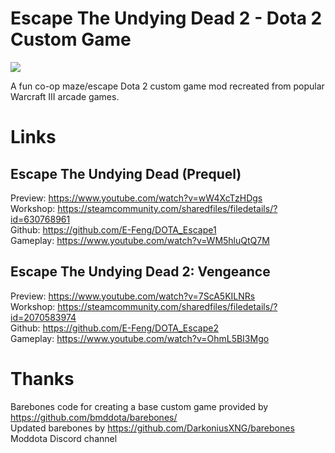 # Escape The Undying Dead 2 - Dota 2 Custom Game

<img src="https://i.imgur.com/dXvoMdb.png"/>

A fun co-op maze/escape Dota 2 custom game mod recreated from popular Warcraft III arcade games.

# Links
## Escape The Undying Dead (Prequel)

Preview: https://www.youtube.com/watch?v=wW4XcTzHDgs \
Workshop: https://steamcommunity.com/sharedfiles/filedetails/?id=630768961 \
Github: https://github.com/E-Feng/DOTA_Escape1 \
Gameplay: https://www.youtube.com/watch?v=WM5hluQtQ7M

## Escape The Undying Dead 2: Vengeance

Preview: https://www.youtube.com/watch?v=7ScA5KILNRs \
Workshop: https://steamcommunity.com/sharedfiles/filedetails/?id=2070583974 \
Github: https://github.com/E-Feng/DOTA_Escape2 \
Gameplay: https://www.youtube.com/watch?v=OhmL5BI3Mgo

# Thanks
Barebones code for creating a base custom game provided by https://github.com/bmddota/barebones/ \
Updated barebones by https://github.com/DarkoniusXNG/barebones \
Moddota Discord channel